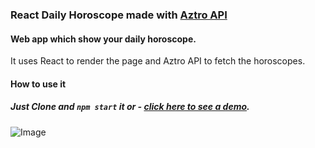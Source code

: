 ### React Daily Horoscope made with [Aztro API](https://aztro.readthedocs.io/en/latest/)
#### Web app which show your daily horoscope.
It uses React to render the page and Aztro API to fetch the horoscopes.

#### How to use it
##### Just Clone and `npm start` it or  - [click here to see a demo](https://sergekashkin.github.io/daily_scope/).
![Image](https://user-images.githubusercontent.com/39168159/114576513-e285cb00-9c83-11eb-8f96-03388a61cbe6.gif)
